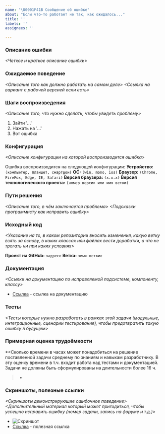 ```yaml
---
name: "\U0001F41B Сообщение об ошибке"
about: "Если что-то работает не так, как ожидалось..."
title: ''
labels: ''
assignees: ''

---
```


### Описание ошибки
*<Четкое и краткое описание ошибки>*

### Ожидаемое поведение
*<Описание того как должно работать на самом деле>
<Ссылка на вариант с рабочей версией если есть>*

### Шаги воспроизведения
*<Описание того, что нужно сделать, чтобы увидеть проблему>*
1. Зайти '...'
2. Нажать на '...'
3. Вот ошибка

### Конфигурация
*<Описание конфигурации на которой воспроизводится ошибка>*

Ошибка воспроизводится на следующей конфигурации:
**Устройство:** `(компьютер, планшет, смартфон)`
**ОС:** `(win, mono, ios)`
**Браузер:** `(Chrome, FireFox, Edge, IE, Safari)`
**Версия браузера:** `(x.x.x)`
**Версия технологического проекта:** `(номер версии или имя ветки)`

### Пути решения
*<Описание того, в чём заключается проблема>
<Подсказки программисту как исправить ошибку>*

### Исходный код
*<Указание на то, в каком репозитории вносить изменения, какую ветку взять за основу, в каких классах или файлах вести доработки, а что не трогать ни при каких условиях>*

**Проект на GitHub:** `<адрес>`
**Ветка:** `<имя ветки>`

### Документация
*<Ссылки на документацию по исправляемой подсистеме, компоненту, классу>*
 - [Ссылка](https://<адрес>.com) - ссылка на документацию

### Тесты
*<Тесты которые нужно разработать в рамках этой задачи (модульные, интеграционные, сценарии тестирования), чтобы предотвратить такую ошибку в будущем>*


### Примерная оценка трудоёмкости
*<Сколько времени в часах может понадобиться на решение поставленной задачи среднему по знаниям и навыкам разработчику. В эту оценку времени в т.ч. входит работа над тестами и документацией. Задачи не должны быть сформулированы на длительности более 16 ч.
>*

### Скриншоты, полезные ссылки
*<Скриншоты демонстрирующие ошибочное поведение>
<Дополнительный материал который может пригодиться, чтобы успешно исправить ошибку (номер задачи, запись на форуме и т.д.)>*
 - ![Скриншот]()
 - [Ссылка](https://<адрес>.com) - полезная ссылка
